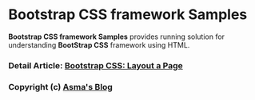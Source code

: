 # Bootstrap CSS framework Samples
**Bootstrap CSS framework Samples** provides running solution for understanding **BootStrap CSS** framework using HTML.

### Detail Article: [Bootstrap CSS: Layout a Page](https://bit.ly/2Qycy0F)

### Copyright (c) [Asma's Blog](https://www.asmak9.com/)
